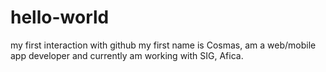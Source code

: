 # hello-world
my first interaction with github
my first name is Cosmas, am a web/mobile app developer and currently am working with SIG, Afica.
